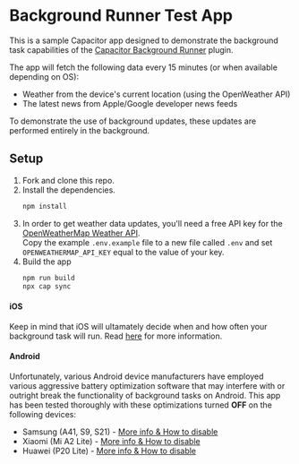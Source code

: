 # Background Runner Test App

This is a sample Capacitor app designed to demonstrate the background task capabilities of the [Capacitor Background Runner](https://github.com/ionic-team/capacitor-background-runner) plugin.

The app will fetch the following data every 15 minutes (or when available depending on OS):

- Weather from the device's current location (using the OpenWeather API)
- The latest news from Apple/Google developer news feeds

To demonstrate the use of background updates, these updates are performed entirely in the background.

## Setup

1. Fork and clone this repo.
2. Install the dependencies.
   ```bash
   npm install
   ```
3. In order to get weather data updates, you'll need a free API key for the [OpenWeatherMap Weather API](https://openweathermap.org/api).  
   Copy the example `.env.example` file to a new file called `.env` and set `OPENWEATHERMAP_API_KEY` equal to the value of your key.
4. Build the app
   ```bash
   npm run build
   npx cap sync
   ```

#### iOS

Keep in mind that iOS will ultamately decide when and how often your background task will run. Read [here](https://capacitorjs.com/docs/apis/background-runner#ios-1) for more information.

#### Android

Unfortunately, various Android device manufacturers have employed various aggressive battery optimization software that may interfere with or outright break the functionality of background tasks on Android. This app has been tested thoroughly with these optimizations turned **OFF** on the following devices:

- Samsung (A41, S9, S21) - [More info & How to disable](https://dontkillmyapp.com/samsung)
- Xiaomi (Mi A2 Lite) - [More info & How to disable](https://dontkillmyapp.com/xiaomi)
- Huawei (P20 Lite) - [More info & How to disable](https://dontkillmyapp.com/huawei)
